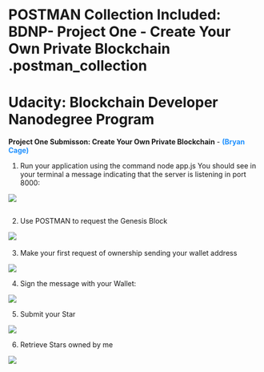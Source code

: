 # POSTMAN Collection Included: BDNP- Project One - Create Your Own Private Blockchain .postman_collection

# Udacity: Blockchain Developer Nanodegree Program

<strong>Project One Submisson: Create Your Own Private Blockchain</strong> - <strong style="color: dodgerblue;">(Bryan Cage)</strong>

1.	Run your application using the command node app.js You should see in your terminal a message indicating that the server is listening in port 8000:

 <img src="https://blockchain.iotserver.website/images/Project_One_Submission_Image-01.svg" style="margin-bottom: 15px;">


2.	Use POSTMAN to request the Genesis Block

 <img src="https://blockchain.iotserver.website/images/Project_One_Submission_Image-02.svg">
 

3.	Make your first request of ownership sending your wallet address

 <img src="https://blockchain.iotserver.website/images/Project_One_Submission_Image-03.svg">


4.	Sign the message with your Wallet:

 <img src="https://blockchain.iotserver.website/images/Project_One_Submission_Image-04.svg">
   

5.	Submit your Star

 <img src="https://blockchain.iotserver.website/images/Project_One_Submission_Image-05.svg">
   

6.	Retrieve Stars owned by me

<img src="https://blockchain.iotserver.website/images/Project_One_Submission_Image-06.svg">
 

